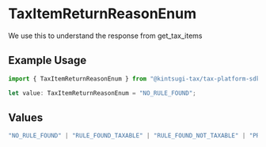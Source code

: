 # TaxItemReturnReasonEnum

We use this to understand the response from get_tax_items

## Example Usage

```typescript
import { TaxItemReturnReasonEnum } from "@kintsugi-tax/tax-platform-sdk/models";

let value: TaxItemReturnReasonEnum = "NO_RULE_FOUND";
```

## Values

```typescript
"NO_RULE_FOUND" | "RULE_FOUND_TAXABLE" | "RULE_FOUND_NOT_TAXABLE" | "PRODUCT_EXEMPT" | "FROM_IMPORT"
```